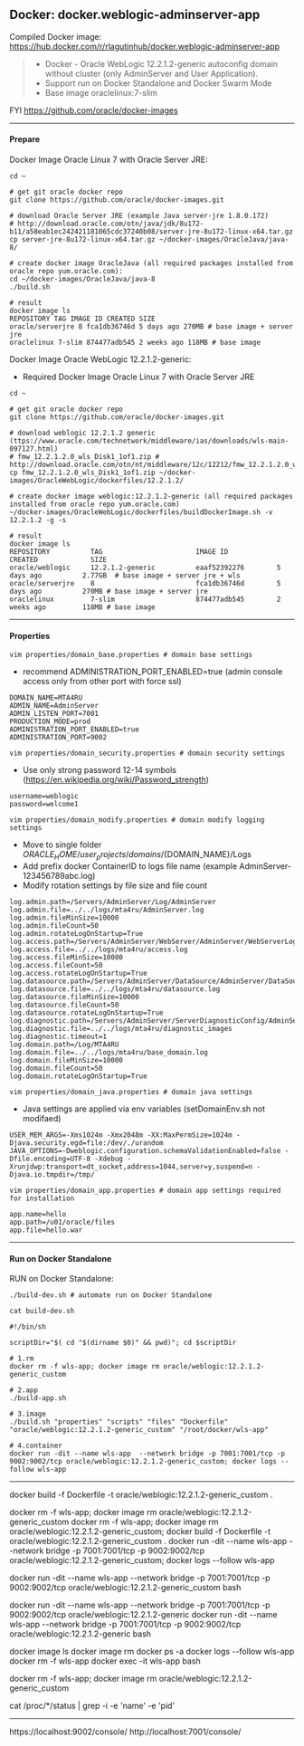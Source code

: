 ## Docker: docker.weblogic-adminserver-app

Compiled Docker image: https://hub.docker.com/r/rlagutinhub/docker.weblogic-adminserver-app

>	* Docker - Oracle WebLogic 12.2.1.2-generic autoconfig domain without cluster (only AdminServer and User Application).
>	* Support run on Docker Standalone and Docker Swarm Mode
>	* Base image oraclelinux:7-slim

FYI https://github.com/oracle/docker-images

***

#### Prepare


Docker Image Oracle Linux 7 with Oracle Server JRE:

```console
cd ~

# get git oracle docker repo
git clone https://github.com/oracle/docker-images.git

# download Oracle Server JRE (example Java server-jre 1.8.0.172)
# http://download.oracle.com/otn/java/jdk/8u172-b11/a58eab1ec242421181065cdc37240b08/server-jre-8u172-linux-x64.tar.gz
cp server-jre-8u172-linux-x64.tar.gz ~/docker-images/OracleJava/java-8/

# create docker image OracleJava (all required packages installed from oracle repo yum.oracle.com):
cd ~/docker-images/OracleJava/java-8
./build.sh

# result
docker image ls
REPOSITORY TAG IMAGE ID CREATED SIZE
oracle/serverjre 8 fca1db36746d 5 days ago 270MB # base image + server jre
oraclelinux 7-slim 874477adb545 2 weeks ago 118MB # base image
```

Docker Image Oracle WebLogic 12.2.1.2-generic:
* Required Docker Image Oracle Linux 7 with Oracle Server JRE

```console
cd ~

# get git oracle docker repo
git clone https://github.com/oracle/docker-images.git

# download weblogic 12.2.1.2 generic (ttps://www.oracle.com/technetwork/middleware/ias/downloads/wls-main-097127.html)
# fmw_12.2.1.2.0_wls_Disk1_1of1.zip # http://download.oracle.com/otn/nt/middleware/12c/12212/fmw_12.2.1.2.0_wls_Disk1_1of1.zip
cp fmw_12.2.1.2.0_wls_Disk1_1of1.zip ~/docker-images/OracleWebLogic/dockerfiles/12.2.1.2/

# create docker image weblogic:12.2.1.2-generic (all required packages installed from oracle repo yum.oracle.com)
~/docker-images/OracleWebLogic/dockerfiles/buildDockerImage.sh -v 12.2.1.2 -g -s

# result
docker image ls
REPOSITORY          TAG                       IMAGE ID            CREATED             SIZE
oracle/weblogic     12.2.1.2-generic          eaaf52392276        5 days ago          2.77GB  # base image + server jre + wls
oracle/serverjre    8                         fca1db36746d        5 days ago          270MB # base image + server jre
oraclelinux         7-slim                    874477adb545        2 weeks ago         118MB # base image
```
***

#### Properties


```vim properties/domain_base.properties # domain base settings```
* recommend ADMINISTRATION_PORT_ENABLED=true (admin console access only from other port with force ssl)

```console
DOMAIN_NAME=MTA4RU
ADMIN_NAME=AdminServer
ADMIN_LISTEN_PORT=7001
PRODUCTION_MODE=prod
ADMINISTRATION_PORT_ENABLED=true
ADMINISTRATION_PORT=9002
```

```vim properties/domain_security.properties # domain security settings```
* Use only strong password 12-14 symbols (https://en.wikipedia.org/wiki/Password_strength)

```console
username=weblogic
password=welcome1
```

```vim properties/domain_modify.properties # domain modify logging settings```
* Move to single folder ${ORACLE_HOME}/user_projects/domains/${DOMAIN_NAME}/Logs
* Add prefix docker ContainerID to logs file name (example AdminServer-123456789abc.log)
* Modify rotation settings by file size and file count

```console
log.admin.path=/Servers/AdminServer/Log/AdminServer
log.admin.file=../../logs/mta4ru/AdminServer.log
log.admin.fileMinSize=10000
log.admin.fileCount=50
log.admin.rotateLogOnStartup=True
log.access.path=/Servers/AdminServer/WebServer/AdminServer/WebServerLog/AdminServer
log.access.file=../../logs/mta4ru/access.log
log.access.fileMinSize=10000
log.access.fileCount=50
log.access.rotateLogOnStartup=True
log.datasource.path=/Servers/AdminServer/DataSource/AdminServer/DataSourceLogFile/AdminServer
log.datasource.file=../../logs/mta4ru/datasource.log
log.datasource.fileMinSize=10000
log.datasource.fileCount=50
log.datasource.rotateLogOnStartup=True
log.diagnostic.path=/Servers/AdminServer/ServerDiagnosticConfig/AdminServer
log.diagnostic.file=../../logs/mta4ru/diagnostic_images
log.diagnostic.timeout=1
log.domain.path=/Log/MTA4RU
log.domain.file=../../logs/mta4ru/base_domain.log
log.domain.fileMinSize=10000
log.domain.fileCount=50
log.domain.rotateLogOnStartup=True
```

```vim properties/domain_java.properties # domain java settings```
* Java settings are applied via env variables (setDomainEnv.sh not modifaed)

```console
USER_MEM_ARGS=-Xms1024m -Xmx2048m -XX:MaxPermSize=1024m -Djava.security.egd=file:/dev/./urandom
JAVA_OPTIONS=-Dweblogic.configuration.schemaValidationEnabled=false -Dfile.encoding=UTF-8 -Xdebug -Xrunjdwp:transport=dt_socket,address=1044,server=y,suspend=n -Djava.io.tmpdir=/tmp/
```

```vim properties/domain_app.properties # domain app settings required for installation```

```console
app.name=hello
app.path=/u01/oracle/files
app.file=hello.war
```
***

#### Run on Docker Standalone

RUN on Docker Standalone:

```./build-dev.sh # automate run on Docker Standalone```

```cat build-dev.sh```
```console
#!/bin/sh

scriptDir="$( cd "$(dirname $0)" && pwd)"; cd $scriptDir

# 1.rm
docker rm -f wls-app; docker image rm oracle/weblogic:12.2.1.2-generic_custom

# 2.app
./build-app.sh

# 3.image
./build.sh "properties" "scripts" "files" "Dockerfile"  "oracle/weblogic:12.2.1.2-generic_custom" "/root/docker/wls-app"

# 4.container
docker run -dit --name wls-app  --network bridge -p 7001:7001/tcp -p 9002:9002/tcp oracle/weblogic:12.2.1.2-generic_custom; docker logs --follow wls-app
```
***


docker build -f Dockerfile -t oracle/weblogic:12.2.1.2-generic_custom .

docker rm -f wls-app; docker image rm oracle/weblogic:12.2.1.2-generic_custom
docker rm -f wls-app; docker image rm oracle/weblogic:12.2.1.2-generic_custom; docker build -f Dockerfile -t oracle/weblogic:12.2.1.2-generic_custom .
docker run -dit --name wls-app  --network bridge -p 7001:7001/tcp -p 9002:9002/tcp oracle/weblogic:12.2.1.2-generic_custom; docker logs --follow wls-app

docker run -dit --name wls-app  --network bridge -p 7001:7001/tcp -p 9002:9002/tcp oracle/weblogic:12.2.1.2-generic_custom bash

docker run -dit --name wls-app  --network bridge -p 7001:7001/tcp -p 9002:9002/tcp oracle/weblogic:12.2.1.2-generic
docker run -dit --name wls-app  --network bridge -p 7001:7001/tcp -p 9002:9002/tcp oracle/weblogic:12.2.1.2-generic bash

docker image ls
docker image rm 
docker ps -a
docker logs --follow wls-app
docker rm -f wls-app
docker exec -it wls-app bash

docker rm -f wls-app; docker image rm oracle/weblogic:12.2.1.2-generic_custom


cat /proc/*/status | grep -i -e 'name' -e 'pid'

----
https://localhost:9002/console/
http://localhost:7001/console/


